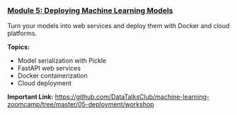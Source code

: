 ### [Module 5: Deploying Machine Learning Models](https://github.com/DataTalksClub/machine-learning-zoomcamp/tree/master/05-deployment)


Turn your models into web services and deploy them with Docker and cloud platforms.

**Topics:**
- Model serialization with Pickle
- FastAPI web services
- Docker containerization
- Cloud deployment

**Important Link:**
https://github.com/DataTalksClub/machine-learning-zoomcamp/tree/master/05-deployment/workshop